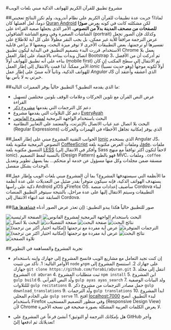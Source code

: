 #مشروع تطبيق للقرآن الكريم  للهواتف الذكية مبني بلغات الويب

##لماذا؟
جربت عدة تطبيقات للقرآن الكريم على نظام أندرويد، ولم تكن النتائج تعجبني دوماً، لعل أفضلها كان [Quran Android](https://play.google.com/store/apps/details?id=com.quran.labs.androidquran) لكن مشكلته كانت في كونه يعرض __صورًا للصفحات من مصحف المدينة بدلاً من النصوص__، الأمر الذي يجعلها صعبة القراءة على الشاشات الصغيرة وفي وضع الشاشة الشاقولي (portrait) وكذلك فإن الصور تجعل عرض الترجمة مرافقاً للأية غير ممكن، بل يجب النقر مطولاً على كل آية للاطلاع على تفسيرها أو ترجمتها، بعض التطبيقات الأخرى لا توفر ميزة البحث، وبعضها لا يراعي قابلية الاستخدام.
قررت البدء بتصميم التطبيق في البداية ليكون تطبيق Chrome يعمل بلا اتصال وبدأت ببناءه بالاعتماد على إطار العمل Bootstrap 3، ثم أدركت أن من الأفضل بناءه على أنه تطبيق للهواتف أولاً (mobile first) ثم الانتقال إلى سطح المكتب إن كان الأمر ممكناً.
لذا قمت بالانتقال إلى إطار العمل _ionic_ (وهو حديث نسبياً) أولاً لكونه موجهاً للهواتف الذكية، وثانياً لأنه مبنيّ على إطار عمل _Angular JS_ الذي أعشقه وأعتقد أن خبرتي به لا بأس بها.

##ما الذي يقدمه التطبيق؟
التطبيق حالياً يوفر المميزات التالية:
  * عرض النص القرآن مع تلوين الحركات وعلامات الوقف بلونين مختلفين لتسهيل القراءة
  * دعم كل الترجمات التي يقدمها [مشروع ذكر](http://zekr.org/resources.html)
  * دعم كل التلاوات التي يقدمها مشروع [EveryAyah](http://everyayah.com/)
  * البحث باستخدام الواجهة البرمجية [لمشروع الفانوس](http://alfanous.org/)
  * البحث بلا اتصال عند غياب الاتصال بالإنترنت، والمعتمد على التعابير النظامية (Regular Expressions) الذي يوفر إمكانية تجاهل الأخطاء في الهمزات والحركات

##الجوانب التقنية
المشروع مبني على إطار العمل [Ionic](http://ionicframework.com/) الذي يستخدم Angular JS، النصوص البرمجية مكتوبة بلغة [CoffeeScript](http://coffeescript.org/) وملفات العرض مكتوبة بلغة [Jade](http://jade-lang.com)، ملفات التنسيق مكتوبة بلغة [LESS](http://lesscss.org) (وأفكر في الانتقال إلى Sass لاحقاً لتكون أكثر توافقاً مع منهج ionic).
بالنسبة لنمط التصميم (Design Pattern) فهو بالطبع MVC، وملفات `.coffee` منسقة ضمن مجلدات وكل منها مسؤول عن خدمة أو متحكم... بما يسهل تطوير وتعديل الوحدات بشكل منفصل.

##ما الأنظمة التي سيستهدفها المشروع؟
بما أن المشروع مبني بلغات الويب وإطار عمل يستهدف الهواتف الذكية، فإنه سيكون متوفراً بقدر ضئيل من التعديلات على عدة أنظمة ذكية على رأسها Android وiOS وFirefox OS. سأضيف إعدادات منصة Cordova لبناء التطبيقات وسيتم الانتقال إليها على عدة مراحل، بالنتيجة سيتوفر التطبيق المنصات السابقة عند انتهاء الانتقال إلى Cordova.

##صور للتطبيق
حالياً هكذا يبدو التطبيق: (إن تعذر عرض الصور أدناه [فشاهدها هنا](http://imgur.com/a/zL9g5))

![الصفحة الرئيسية](http://i.imgur.com/xH9iWiU.png)
![البحث باستخدام الواجهة البرمجية لمشروع الفانوس](http://i.imgur.com/UDhVLXR.png)
![البحث بلا اتصال](http://i.imgur.com/OEVoJLO.png)
![صفحة التفضيلات](http://i.imgur.com/ekO9UYj.png)
![صفحة البحث](http://i.imgur.com/IjqMQPD.png)
![نتائج البحث](http://i.imgur.com/HK5M9zf.png)
![عرض آية مفردة مع ترجمتها (إمكانية اختيار أكثر من ترجمة)](http://i.imgur.com/hl8tsPF.png)
![الترجمات المتوفرة](http://i.imgur.com/l1kqI3j.png)
![عرض أية مفردة مع ترجمتها (إمكانية اختيار اكثر من ترجمة)](http://i.imgur.com/2pxbeMz.png)
![نتائج البحث](http://i.imgur.com/4bEwPzY.png)
![تلاوة الصفحة](http://i.imgur.com/DwMuKR6.png)

##تجربة المشروع والمساهمة في التطوير

* إن كنت تجيد التعامل مع مشاريع الويب فانسخ المشروع إلى جهازك وابنه باستخدام الأوامر التالية:
        1. تأكد من تثبيت `node` و`npm` على جهازك
        2. استنسخ المشروع إلى جهازك `git clone https://github.com/forabi/aQuran.git`
        3. انتقل إلى مجلد المشروع `cd aQuran`
        4. ثبت متطلبات المشروع `npm install`
        5. ابن المشروع `gulp build`
        6. ولّد النص القرآني `gulp ayas ayas_search`
        7. ولد البيانات الوصفية لللتلاوات `gulp recitations`
        8. حمل مصادر الترجمات من مشروع ذكر `gulp download_translations`
        9. ولّد الترجمات `gulp translations`
        10. ابدأ المشروع على الخادم المحلي `gulp serve`
        11. افتح [localhost:7000](http://localhost:7000/) لبدء التطبيق. أنصح باستخدام Firefox وفي منظور التصميم المستجيب (Responsive Design View) لأن Chrome لا يعرض الكلمات العربية المشكلة بصورة صحيحة في نسخه الأخيرة.

* هل بإمكانك الترجمة أو التوثيق؟ أنشئ فرعاً عن المشروع على GitHub وأجر تعديلاتك ثم ادفعها إليّ!
